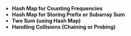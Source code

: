 - **Hash Map for Counting Frequencies**
- **Hash Map for Storing Prefix or Subarray Sum**
- **Two Sum (using Hash Map)**
- **Handling Collisions (Chaining or Probing)**
